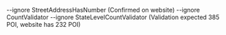 --ignore StreetAddressHasNumber (Confirmed on website)
--ignore CountValidator --ignore StateLevelCountValidator (Validation expected 385 POI, website has 232 POI)
